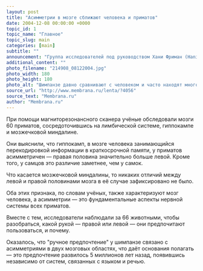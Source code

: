 ```yaml
---
layout: post
title: "Асимметрии в мозге сближают человека и приматов"
date: 2004-12-08 00:00:00 +0000
topic_id: 1
topic_name: "Главное"
topic_slug: main
categories: [main]
subtitle: ""
announcement: "Группа исследователей под руководством Хани Фриман (Hani D. Freeman) из Национального центра по изучению приматов (Yerkes National Primate Research Center) пришла к выводу, что правые и левые полушария мозга у обезьян отличаются друг от друга почти так же, как у людей."
additional_content: ""
photo_filename: "214908_08122004.jpg"
photo_width: 180
photo_height: 180
photo_alt: "Шимпанзе давно сравнивают с человеком и часто находят много общего, однако признавать себя обезьяноподобными люди не хотят (фото с сайта mikekaplan.com)"
source_url: "http://www.membrana.ru/lenta/?4056"
source_text: "Membrana.ru"
author: "Membrana.ru"
---
```

При помощи магниторезонансного сканера учёные обследовали мозги 60 приматов, сосредоточившись на лимбической системе, гиппокампе и мозжечковой миндалине.

Они выяснили, что гиппокамп, в мозге человека занимающийся перекодировкой информации в краткосрочной памяти, у приматов асимметричен — правая половина значительно больше левой. Кроме того, у самцов это различие заметнее, чем у самок.

Что касается мозжечковой миндалины, то никаких отличий между левой и правой половинами мозга в её случае зафиксировано не было.

Оба этих признака, по словам учёных, также характеризуют мозг человека, а асимметрии — это фундаментальные аспекты нервной системы всех приматов.

Вместе с тем, исследователи наблюдали за 66 животными, чтобы разобраться, какой рукой — правой или левой — они предпочитают пользоваться, и почему.

Оказалось, что "ручное предпочтение" у шимпанзе связано с асимметриями в двух мозговых областях, что даёт основания полагать — это предпочтение развилось 5 миллионов лет назад, появившись независимо от систем, связанных с языком и речью.
